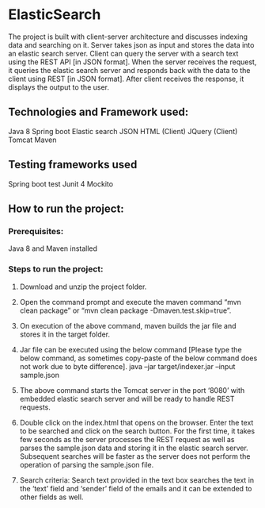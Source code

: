 # ElasticSearch

The project is built with client-server architecture and discusses indexing data and searching on it.
Server takes json as input and stores the data into an elastic search server. Client can query the server with a search text using the REST API [in JSON format]. 
When the server receives the request, it queries the elastic search server and responds back with the data to the client using REST [in JSON format]. 
After client receives the response, it displays the output to the user.

## Technologies and Framework used:
Java 8
Spring boot
Elastic search
JSON
HTML (Client)
JQuery (Client)
Tomcat
Maven

## Testing frameworks used
Spring boot test
Junit 4
Mockito

## How to run the project:
### Prerequisites:
Java 8 and Maven installed

### Steps to run the project:
1. Download and unzip the project folder.
2. Open the command prompt and execute the maven command “mvn clean package” or “mvn clean package -Dmaven.test.skip=true”.
3. On execution of the above command, maven builds the jar file and stores it in the target folder.
4. Jar file can be executed using the below command [Please type the below command, as sometimes copy-paste of the below command does not work due to byte difference].
   java –jar target/indexer.jar –input sample.json

5.	The above command starts the Tomcat server in the port ‘8080’ with embedded elastic search server and will be ready to handle REST requests.
6.	Double click on the index.html that opens on the browser. Enter the text to be searched and click on the search button. 
    For the first time, it takes few seconds as the server processes the REST request as well as parses the sample.json data and storing it in the elastic search server. 
    Subsequent searches will be faster as the server does not perform the operation of parsing the sample.json file.
7.	Search criteria: Search text provided in the text box searches the text in the ‘text’ field and ‘sender’ field of the emails and it can be extended to other fields as well.

